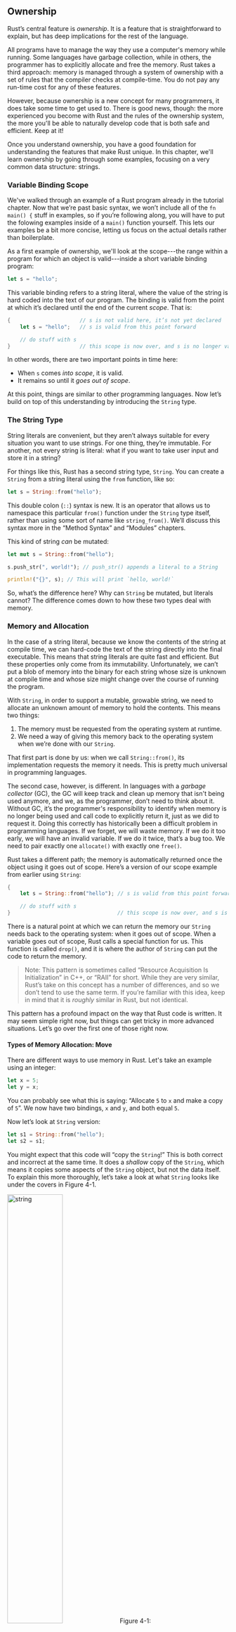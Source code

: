 ## Ownership

Rust’s central feature is *ownership*. It is a feature that is
straightforward to explain, but has deep implications for the rest of the
language.

All programs have to manage the way they use a computer's memory while running.
Some languages have garbage collection, while in others, the programmer has to
explicitly allocate and free the memory. Rust takes a third approach: memory is
managed through a system of ownership with a set of rules that the compiler
checks at compile-time. You do not pay any run-time cost for any of these
features.

<!-- I think it would be helpful to have the ownership rules up here, before we look at examples, to give the reader an idea of what they should be focusing on as they go through the examples. I won't make the move now, but wanted to float the idea -->

However, because ownership is a new concept for many programmers, it does take
some time to get used to. There is good news, though: the more experienced you
become with Rust and the rules of the ownership system, the more you'll be
able to naturally develop code that is both safe and efficient. Keep at it!

Once you understand ownership, you have a good foundation for understanding the
features that make Rust unique. In this chapter, we'll learn ownership by going
through some examples, focusing on a very common data structure: strings.

### Variable Binding Scope

We've walked through an example of a Rust program already in the tutorial
chapter. Now that we’re past basic syntax, we won’t include all of the `fn
main() {` stuff in examples, so if you’re following along, you will have to put
the folowing examples inside of a `main()` function yourself. This lets our examples be a bit more
concise, letting us focus on the actual details rather than boilerplate.

As a first example of ownership, we'll look at the scope---the range within a program for which an object is valid---inside a short variable binding program:

<!-- Is it worth giving a quick definition of scope here? I've suggested a placeholder definition above as an example -->

```rust
let s = "hello";
```

This variable binding refers to a string literal, where the value of the string
is hard coded into the text of our program. The binding is valid from the point
at which it’s declared until the end of the current _scope_. That is:

```rust
{                      // s is not valid here, it’s not yet declared
    let s = "hello";   // s is valid from this point forward

    // do stuff with s
}                      // this scope is now over, and s is no longer valid
```

In other words, there are two important points in time here:

- When `s` comes *into scope*, it is valid.
- It remains so until it *goes out of scope*.

At this point, things are similar to other programming languages. Now let’s
build on top of this understanding by introducing the `String` type.

### The String Type

String literals are convenient, but they aren’t always suitable for every situation you want to use
strings. For one thing, they’re immutable. For another, not every string is
literal: what if you want to take user input and store it in a string?

For things like this, Rust has a second string type, `String`. You can create a `String`
from a string literal using the `from` function, like so:

<!-- So is the difference that a string literal is hard coded but a `String` is a string object? It'd help to make that explicit -->

```rust
let s = String::from("hello");
```

This double colon (`::`) syntax is new. It is an operator that
allows us to namespace this particular `from()` function under the `String`
type itself, rather than using some sort of name like `string_from()`. We’ll
discuss this syntax more in the “Method Syntax” and “Modules” chapters.

This kind of string *can* be mutated:

```rust
let mut s = String::from("hello");

s.push_str(", world!"); // push_str() appends a literal to a String

println!("{}", s); // This will print `hello, world!`
```
So, what’s the difference here? Why can `String` be mutated, but literals
cannot? The difference comes down to how these two types deal with memory.

### Memory and Allocation

In the case of a string literal, because we know the contents of the string at
compile time, we can hard-code the text of the string directly into the final
executable. This means that string literals are quite fast and efficient. But
these properties only come from its immutability. Unfortunately, we can’t put a
blob of memory into the binary for each string whose size is unknown at compile
time and whose size might change over the course of running the program.

<!--It would be good to be able to differentiate between a string literal and a `String` more clearly in print, the literal style that will be applied may not be obvious enough, could confuse the discussion here --- would is be accurate to call `String` a `String` object? -->

With `String`, in order to support a mutable, growable string, we need to
allocate an unknown amount of memory to hold the contents. This means two
things:

1. The memory must be requested from the operating system at runtime.
2. We need a way of giving this memory back to the operating system when we’re
   done with our `String`.

That first part is done by us: when we call `String::from()`, its
implementation requests the memory it needs. This is pretty much universal in
programming languages.

The second case, however, is different. In languages with a *garbage collector*
(GC), the GC will keep track and clean up memory that isn't being used
anymore, and we, as the programmer, don’t need to think about it. Without GC,
it’s the programmer's responsibility to identify when memory is no longer being used and
call code to explicitly return it, just as we did to request it. Doing this
correctly has historically been a difficult problem in programming languages. If we forget, we will
waste memory. If we do it too early, we will have an invalid variable. If we do
it twice, that’s a bug too. We need to pair exactly one `allocate()` with
exactly one `free()`.

Rust takes a different path; the memory is automatically returned once the object using it goes out of scope.  Here’s a version of our scope example from earlier using
`String`:

```rust
{
    let s = String::from("hello"); // s is valid from this point forward

    // do stuff with s
}                                  // this scope is now over, and s is no longer valid
```

There is a natural point at which we can return the memory our `String` needs
back to the operating system: when it goes out of scope. When a variable goes
out of scope, Rust calls a special function for us. This function is called
`drop()`, and it is where the author of `String` can put the code to return the
memory.

<!-- So, just to be certain, we don't see drop(), it happens behind the scenes at the closing } that takes the String out of scope, is that right? -->

> Note: This pattern is sometimes called “Resource Acquisition Is
> Initialization” in C++, or “RAII” for short. While they are very similar,
> Rust’s take on this concept has a number of differences, and so we don’t tend
> to use the same term. If you’re familiar with this idea, keep in mind that it
> is _roughly_ similar in Rust, but not identical.

This pattern has a profound impact on the way that Rust code is written. It may
seem simple right now, but things can get tricky in more advanced situations.
Let’s go over the first one of those right now.

#### Types of Memory Allocation: Move
<!-- Could you add a small general intro before going into the example, let the reader know what this section is about? I've added an example line below -->

There are different ways to use memory in Rust. Let's take an example using an integer:
```rust
let x = 5;
let y = x;
```

You can probably see what this is saying: “Allocate `5` to `x` and make a copy of `5`”.
We now have two
bindings, `x` and `y`, and both equal `5`.

Now let’s look at `String` version:

```rust
let s1 = String::from("hello");
let s2 = s1;
```

You might expect that this code will “copy the `String`!” This is both correct and incorrect at the
same time. It does a _shallow_ copy of the `String`, which means it copies some aspects of the `String` object, but not the data itself. To explain this more thoroughly,
let’s take a look at what `String` looks like under the covers in Figure 4-1.

<!-- A little later we say that it **doesn't** make a shallow copy of the string -- we should be consistent in how we describe this, do you want to alter the above? -->

<img alt="string" src="img/foo1.png" class="center" style="width: 50%;" />
Figure 4-1:

<!-- We'll number and caption each figure in the final book so we can call it our in the text -- could you suggest a caption for this and the following figures? -->

<!-- Could you also send me any images you're using for these first six chapters? -->

A `String` is made up of three parts: a pointer to the memory that holds the
contents of the string, a length, and a capacity. The length is how much memory
the `String` is currently using. The capacity is the total amount of memory the
`String` has gotten from the operating system. The difference between length
and capacity matters but not in this context, so
for now, it's fine to ignore the capacity.

<!-- are the length and capacity measured in bytes? -->

When we assign `s1` to `s2`, the `String` itself is copied, meaning we copy the
pointer, the length, and the capacity. We do not copy the data that the
`String`'s pointer refers to. In other words, it looks like figure 4-2.

<img alt="s1 and s2" src="img/foo2.png" class="center" style="width: 50%;" />
Figure 4-2:

And _not_ Figure 4-3.

<img alt="s1 and s2 to two places" src="img/foo4.png" class="center" style="width: 50%;" />
Figure 4-3:

There’s a problem here. Both data pointers are pointing to the same place. This means that when `s2` goes out of scope, it will free the memory
that the pointer points to, but then when `s1` goes out of scope, and it will _also_
try to free the memory that the pointer points to. That’s bad, and is known as
a "double free" error.

<!-- Will the program throw an error, or will the memory just be mismanaged? -->

So what’s the solution? Here, we stand at a crossroads with a few options.

<!-- I'm not sure we need this following paragraph with the 'wrong' options, it might just complicate the explanation --- is there a particular reason you want to include it, or would it work to delete it? -->

One way to fix this would be to change assignment so that it will also copy out any data.
This works, but is inefficient: what if our `String` contained a novel?
Also, that solution would only work for memory. What if, instead of a `String`,
we had a `TcpConnection`? Opening and closing a network connection is very
similar to allocating and freeing memory, so it would be nice to be able to use
the same mechanism. We wouldn't be able to, though, because creating a new
connection requires more than just copying memory: we have to request a new
connection from the operating system. We could instead extend our solution to
allow the programmer to hook into the assignment, similar to `drop()`, and
write code to fix things up. That would work, but if we did that, an `=` could
run arbitrary code. That’s also not good, and it doesn’t solve our efficiency
concerns either.

Let’s take a step back: the root of the problem is that `s1` and `s2` both
think that they have control of the memory and therefore need to free it.
Instead of trying to copy the allocated memory, Rust says that `s1` is no
longer valid and, therefore, doesn’t need to free anything.
Check out what happens when you try to use `s1` after
`s2` is created:

```rust,ignore
let s1 = String::from("hello");
let s2 = s1;

println!("{}", s1);
```

You’ll get an error like this:

```bash
5:22 error: use of moved value: `s1` [E0382]
println!("{}", s1);
               ^~
5:24 note: in this expansion of println! (defined in <std macros>)
3:11 note: `s1` moved here because it has type `collections::string::String`, which is moved by default
 let s2 = s1;
     ^~
```

If you have heard the terms "shallow copy" and "deep copy" while working with
other languages, the concept of copying the pointer, length, and capacity
without copying the data probably sounds like a shallow copy. But because Rust
also invalidates the first binding, instead of calling this a shallow copy,
it's known as a _move_. Here we would read this by saying that `s1` was _moved_
into `s2`. So what actually happens looks like Figure 4-4.

<img alt="s1 and s2 to the same place" src="img/foo3.png" class="center" style="width: 50%;" />
Figure 4-4:

That solves our problem! With only `s2` valid, when it goes out of scope, it
alone will free the memory, and we’re done.

#### Ownership Rules
<!-- See my note above. I do think it'd be useful for the reader to see these before getting into the move example. Knowing that there can only be one owner at a time could help navigate them through that explanation -->

This leads us to Rust's Ownership Rules:

> 1. Each value in Rust has a variable binding that’s called its *owner*.
> 2. There can only be one owner at a time.
> 3. When the owner goes out of scope, the value will be `drop()`ped.

Furthermore, there’s a design choice that’s implied by this: Rust will never
automatically create "deep" copies of your data. Therefore, any _automatic_
copying can be assumed to be inexpensive.

#### Deep Copy with Clone

If we _do_ want to deeply copy the `String`’s data and not just the
`String` itself, there’s a common method for that: `clone()`. We will discuss
methods in the section on `structs` in Chapter XX, but they’re a
common enough feature in many programming languages that you have probably seen
them before.

Here’s an example of the `clone()` method in action:

```rust
let s1 = String::from("hello");
let s2 = s1.clone();

println!("{}", s1);
```

<!-- I got an unused variable message -- do you want to mention that? -->

This will work just fine. Remember Figure XX? In this case,
it _is_ doing what's shown in Figure 4-5.

<!-- If this is just a repeat of an earlier figure, we might just refer back to that figure rather than showing it again-->

<img alt="s1 and s2 to two places" src="img/foo4.png" class="center" style="width: 50%;" />

Figure 4-5:

When you see a call to `clone()`, you know that some arbitrary code is being
executed, and that code may be expensive. It’s a visual indicator that something
different is going on here.

#### Deep and Shallow Copy with Copy

There’s one last wrinkle that we haven’t talked about yet. This code, that we showed earlier, works and is valid:

```rust
let x = 5;
let y = x;

println!("{}", x);
```

This seems to contradict what we learned so far: we don't have a call to `clone()`, but `x` is still valid, and wasn't moved into `y`.

This is because types like integers that have a known size at compile time do not ask for
memory from the operating system and therefore do not need to be `drop()`ped
when they go out of scope. That means there's no reason we would want to
prevent `x` from being valid after we create the binding `y`. In other words,
there’s no difference between deep and shallow copying here, so calling
`clone()` wouldn’t do anything differently from the usual shallow copying and
we can leave it out.

Rust has a special annotation that you can place on types like these called the `Copy` trait (we'll talk more about traits in Chapter XX). If
a type has the `Copy` trait, an older binding is still usable after assignment.
Rust will not let you give something the `Copy` trait if it has
implemented `drop()`. If you need to do something special when the value goes
out of scope, being `Copy` will be an error.

<!-- So Copy is allocated by the user, and not by rust, is that right? I'm not sure whether the programmer is doing this explicitly or not? -->

So what types are `Copy`? You can check the documentation for the given type to
be sure, but as a rule of thumb, any group of simple scalar values can be Copy,
and nothing that requires allocation or is some form of resource is `Copy`. Here’s some of the types that are `Copy`:

* All of the integer types, like `u32`.
* The booleans, `true` and `false`.
* All of the floating point types, like `f64`.
* Tuples, but only if they contain types which are also `Copy`. `(i32, i32)`
  is `Copy`, but `(i32, String)` is not.

### Ownership and Functions

The semantics for passing a value to a function are similar to assigning it.

<!-- Filename: src/main.rs

```rust
fn main() {
    let s = String::from("hello");

    takes_ownership(s);

    let x = 5;

    makes_copy(x);
}

fn takes_ownership(some_string: String) {
    println!("{}", some_string);
}

fn makes_copy(some_integer: i32) {
    println!("{}", some_integer);
}
``` -->

Passing a binding to a function will move or copy, just like assignment. Here’s
an example, with some annotations showing where things go into and
out of scope:

Filename: src/main.rs

```rust
fn main() {
    let s = String::from("hello");  // s goes into scope.

    takes_ownership(s);             // s moves into the function...
                                    // ... and so is no longer valid here.
    let x = 5;                      // x goes into scope.

    makes_copy(x);                  // x would move into the function,
                                    // but i32 is Copy, so it’s okay to still
                                    // use x afterward.

} // Here, x goes out of scope, then s. But since s was moved, nothing special
  // happens.

fn takes_ownership(some_string: String) { // some_string comes into scope.
    println!("{}", some_string);
} // Here, some_string goes out of scope and `drop()` is called. The backing
  // memory is freed.

fn makes_copy(some_integer: i32) { // some_integer comes into scope.
    println!("{}", some_integer);
} // Here, some_integer goes out of scope. Nothing special happens.
```

If we tried to use `s` after the call to `takes_ownership()`, Rust
would throw a compile-time error. These static checks protect us from mistakes.
Try adding code to `main` that uses `s` and `x` to see where you can use them
and where the ownership rules prevent you from doing so.

### Return Values and Scope

Returning values can also transfer ownership. Here's an example with similar annotations:

<!-- Filename: src/main.rs

```rust
fn main() {
    let s1 = gives_ownership();

    let s2 = String::from("hello");

    let s3 = takes_and_gives_back(s2);
}

fn gives_ownership() -> String {
    let some_string = String::from("hello");

    some_string
}

fn takes_and_gives_back(a_string: String) -> String {

    a_string
}
```

With similiar annotations: -->

Filename: src/main.rs

```rust
fn main() {
    let s1 = gives_ownership();         // gives_ownership moves its return
                                        // value into s1.

    let s2 = String::from("hello");     // s2 comes into scope

    let s3 = takes_and_gives_back(s2);  // s2 is moved into
                                        // takes_and_gives_back, which also
                                        // moves its return value into s3.
} // Here, s3 goes out of scope, and is dropped. s2 goes out of scope, but was
  // moved, so nothing happens. s1 goes out of scope, and is dropped.

fn gives_ownership() -> String {             // gives_ownership will move its
                                             // return value into the function
                                             // that calls it.

    let some_string = String::from("hello"); // some_string comes into scope.

    some_string                              // some_string is returned, and
                                             // moves out to the calling
                                             // function.
}

// takes_and_gives_back will both take a String and return one
fn takes_and_gives_back(a_string: String) -> String { // a_string comes into scope

    a_string  // a_string is returned, and moves out to the calling function
}
```

It’s the same pattern, every time: assigning something moves it, and when an
owner goes out of scope, if it hasn’t been moved, it will `drop()`.

This might seem a bit tedious. What if we want to let a function use
a value but not take ownership? It’s quite annoying that anything we pass in
also needs to be passed back if we want to use it again, in addition to any
data resulting from the body of the function that we might want to return as
well.

It is possible to return multiple values using a tuple, like this:

Filename: src/main.rs

```rust
fn main() {
    let s1 = String::from("hello");

    let (s2, len) = calculate_length(s1);

    println!("The length of '{}' is {}.", s2, len);
}

fn calculate_length(s: String) -> (String, usize) {
    let length = s.len(); // len() returns the length of a String.

    (s, length)
}
```

But this is too much ceremony and a lot of work for a concept that should be
common. Luckily for us, Rust has a feature for this concept: references.
